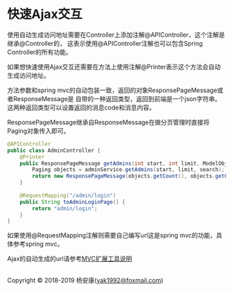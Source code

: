 # 快速Ajax交互

使用自动生成访问地址需要在Controller上添加注解@APIController，这个注解是继承@Controller的，
这表示使用@APIController注解也可以包含Spring Controller的所有功能。

如果想快速使用Ajax交互还需要在方法上使用注解@Printer表示这个方法会自动生成访问地址。

方法参数和spring mvc的自动包装一致，返回的对象ResponsePageMessage或者ResponseMessage是
自带的一种返回类型，返回到前端是一个json字符串。这两种返回类型可以设置返回的消息code和消息内容。

ResponsePageMessage继承自ResponseMessage在做分页管理时直接将Paging对象传入即可。

```java
@APIController
public class AdminController {
    @Printer
    public ResponsePageMessage getAdmins(int start, int limit, ModelObject search) {
        Paging objects = adminService.getAdmins(start, limit, search);
        return new ResponsePageMessage(objects.getCount(), objects.getObjects());
    }
    
    @RequestMapping("/admin/login")
    public String toAdminLoginPage() {
        return "admin/login";
    }
}
```

如果使用@RequestMapping注解则需要自己编写url这是spring mvc的功能，具体参考spring mvc。

Ajax的自动生成的url请参考[MVC扩展工具说明](./index.html#mvc_intro.md)


## 
Copyright © 2018-2019 杨安康(yak1992@foxmail.com)
